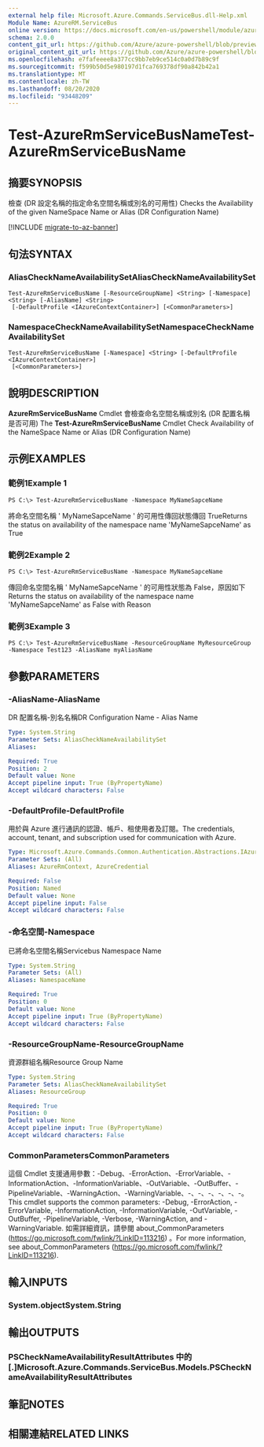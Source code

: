 ```yaml
---
external help file: Microsoft.Azure.Commands.ServiceBus.dll-Help.xml
Module Name: AzureRM.ServiceBus
online version: https://docs.microsoft.com/en-us/powershell/module/azurerm.servicebus/test-azurermservicebusname
schema: 2.0.0
content_git_url: https://github.com/Azure/azure-powershell/blob/preview/src/ResourceManager/ServiceBus/Commands.ServiceBus/help/Test-AzureRmServiceBusName.md
original_content_git_url: https://github.com/Azure/azure-powershell/blob/preview/src/ResourceManager/ServiceBus/Commands.ServiceBus/help/Test-AzureRmServiceBusName.md
ms.openlocfilehash: e7fafeeee8a377cc9bb7eb9ce514c0a0d7b89c9f
ms.sourcegitcommit: f599b50d5e980197d1fca769378df90a842b42a1
ms.translationtype: MT
ms.contentlocale: zh-TW
ms.lasthandoff: 08/20/2020
ms.locfileid: "93448209"
---
```

# <span data-ttu-id="401d1-101">Test-AzureRmServiceBusName</span><span class="sxs-lookup"><span data-stu-id="401d1-101">Test-AzureRmServiceBusName</span></span>

## <span data-ttu-id="401d1-102">摘要</span><span class="sxs-lookup"><span data-stu-id="401d1-102">SYNOPSIS</span></span>
<span data-ttu-id="401d1-103">檢查 (DR 設定名稱的指定命名空間名稱或別名的可用性) </span><span class="sxs-lookup"><span data-stu-id="401d1-103">Checks the Availability of the given NameSpace Name or Alias (DR Configuration Name)</span></span> 

[!INCLUDE [migrate-to-az-banner](../../includes/migrate-to-az-banner.md)]

## <span data-ttu-id="401d1-104">句法</span><span class="sxs-lookup"><span data-stu-id="401d1-104">SYNTAX</span></span>

### <span data-ttu-id="401d1-105">AliasCheckNameAvailabilitySet</span><span class="sxs-lookup"><span data-stu-id="401d1-105">AliasCheckNameAvailabilitySet</span></span>
```
Test-AzureRmServiceBusName [-ResourceGroupName] <String> [-Namespace] <String> [-AliasName] <String>
 [-DefaultProfile <IAzureContextContainer>] [<CommonParameters>]
```

### <span data-ttu-id="401d1-106">NamespaceCheckNameAvailabilitySet</span><span class="sxs-lookup"><span data-stu-id="401d1-106">NamespaceCheckNameAvailabilitySet</span></span>
```
Test-AzureRmServiceBusName [-Namespace] <String> [-DefaultProfile <IAzureContextContainer>]
 [<CommonParameters>]
```

## <span data-ttu-id="401d1-107">說明</span><span class="sxs-lookup"><span data-stu-id="401d1-107">DESCRIPTION</span></span>
<span data-ttu-id="401d1-108">**AzureRmServiceBusName** Cmdlet 會檢查命名空間名稱或別名 (DR 配置名稱是否可用) </span><span class="sxs-lookup"><span data-stu-id="401d1-108">The **Test-AzureRmServiceBusName** Cmdlet Check Availability of the NameSpace Name or Alias (DR Configuration Name)</span></span>

## <span data-ttu-id="401d1-109">示例</span><span class="sxs-lookup"><span data-stu-id="401d1-109">EXAMPLES</span></span>

### <span data-ttu-id="401d1-110">範例1</span><span class="sxs-lookup"><span data-stu-id="401d1-110">Example 1</span></span>
```
PS C:\> Test-AzureRmServiceBusName -Namespace MyNameSapceName
```

<span data-ttu-id="401d1-111">將命名空間名稱 ' MyNameSapceName ' 的可用性傳回狀態傳回 True</span><span class="sxs-lookup"><span data-stu-id="401d1-111">Returns the status on availability of the namespace name 'MyNameSapceName' as True</span></span>

### <span data-ttu-id="401d1-112">範例2</span><span class="sxs-lookup"><span data-stu-id="401d1-112">Example 2</span></span>
```
PS C:\> Test-AzureRmServiceBusName -Namespace MyNameSapceName
```

<span data-ttu-id="401d1-113">傳回命名空間名稱 ' MyNameSapceName ' 的可用性狀態為 False，原因如下</span><span class="sxs-lookup"><span data-stu-id="401d1-113">Returns the status on availability of the namespace name 'MyNameSapceName' as False with Reason</span></span>

### <span data-ttu-id="401d1-114">範例3</span><span class="sxs-lookup"><span data-stu-id="401d1-114">Example 3</span></span>
```
PS C:\> Test-AzureRmServiceBusName -ResourceGroupName MyResourceGroup -Namespace Test123 -AliasName myAliasName
```

## <span data-ttu-id="401d1-115">參數</span><span class="sxs-lookup"><span data-stu-id="401d1-115">PARAMETERS</span></span>

### <span data-ttu-id="401d1-116">-AliasName</span><span class="sxs-lookup"><span data-stu-id="401d1-116">-AliasName</span></span>
<span data-ttu-id="401d1-117">DR 配置名稱-別名名稱</span><span class="sxs-lookup"><span data-stu-id="401d1-117">DR Configuration Name - Alias Name</span></span>

```yaml
Type: System.String
Parameter Sets: AliasCheckNameAvailabilitySet
Aliases:

Required: True
Position: 2
Default value: None
Accept pipeline input: True (ByPropertyName)
Accept wildcard characters: False
```

### <span data-ttu-id="401d1-118">-DefaultProfile</span><span class="sxs-lookup"><span data-stu-id="401d1-118">-DefaultProfile</span></span>
<span data-ttu-id="401d1-119">用於與 Azure 進行通訊的認證、帳戶、租使用者及訂閱。</span><span class="sxs-lookup"><span data-stu-id="401d1-119">The credentials, account, tenant, and subscription used for communication with Azure.</span></span>

```yaml
Type: Microsoft.Azure.Commands.Common.Authentication.Abstractions.IAzureContextContainer
Parameter Sets: (All)
Aliases: AzureRmContext, AzureCredential

Required: False
Position: Named
Default value: None
Accept pipeline input: False
Accept wildcard characters: False
```

### <span data-ttu-id="401d1-120">-命名空間</span><span class="sxs-lookup"><span data-stu-id="401d1-120">-Namespace</span></span>
<span data-ttu-id="401d1-121">已將命名空間名稱</span><span class="sxs-lookup"><span data-stu-id="401d1-121">Servicebus Namespace Name</span></span>

```yaml
Type: System.String
Parameter Sets: (All)
Aliases: NamespaceName

Required: True
Position: 0
Default value: None
Accept pipeline input: True (ByPropertyName)
Accept wildcard characters: False
```

### <span data-ttu-id="401d1-122">-ResourceGroupName</span><span class="sxs-lookup"><span data-stu-id="401d1-122">-ResourceGroupName</span></span>
<span data-ttu-id="401d1-123">資源群組名稱</span><span class="sxs-lookup"><span data-stu-id="401d1-123">Resource Group Name</span></span>

```yaml
Type: System.String
Parameter Sets: AliasCheckNameAvailabilitySet
Aliases: ResourceGroup

Required: True
Position: 0
Default value: None
Accept pipeline input: True (ByPropertyName)
Accept wildcard characters: False
```

### <span data-ttu-id="401d1-124">CommonParameters</span><span class="sxs-lookup"><span data-stu-id="401d1-124">CommonParameters</span></span>
<span data-ttu-id="401d1-125">這個 Cmdlet 支援通用參數：-Debug、-ErrorAction、-ErrorVariable、-InformationAction、-InformationVariable、-OutVariable、-OutBuffer、-PipelineVariable、-WarningAction、-WarningVariable、-、-、-、-、-、-。</span><span class="sxs-lookup"><span data-stu-id="401d1-125">This cmdlet supports the common parameters: -Debug, -ErrorAction, -ErrorVariable, -InformationAction, -InformationVariable, -OutVariable, -OutBuffer, -PipelineVariable, -Verbose, -WarningAction, and -WarningVariable.</span></span> <span data-ttu-id="401d1-126">如需詳細資訊，請參閱 about_CommonParameters (https://go.microsoft.com/fwlink/?LinkID=113216) 。</span><span class="sxs-lookup"><span data-stu-id="401d1-126">For more information, see about_CommonParameters (https://go.microsoft.com/fwlink/?LinkID=113216).</span></span>

## <span data-ttu-id="401d1-127">輸入</span><span class="sxs-lookup"><span data-stu-id="401d1-127">INPUTS</span></span>

### <span data-ttu-id="401d1-128">System.object</span><span class="sxs-lookup"><span data-stu-id="401d1-128">System.String</span></span>

## <span data-ttu-id="401d1-129">輸出</span><span class="sxs-lookup"><span data-stu-id="401d1-129">OUTPUTS</span></span>

### <span data-ttu-id="401d1-130">PSCheckNameAvailabilityResultAttributes 中的 [.]</span><span class="sxs-lookup"><span data-stu-id="401d1-130">Microsoft.Azure.Commands.ServiceBus.Models.PSCheckNameAvailabilityResultAttributes</span></span>

## <span data-ttu-id="401d1-131">筆記</span><span class="sxs-lookup"><span data-stu-id="401d1-131">NOTES</span></span>

## <span data-ttu-id="401d1-132">相關連結</span><span class="sxs-lookup"><span data-stu-id="401d1-132">RELATED LINKS</span></span>
